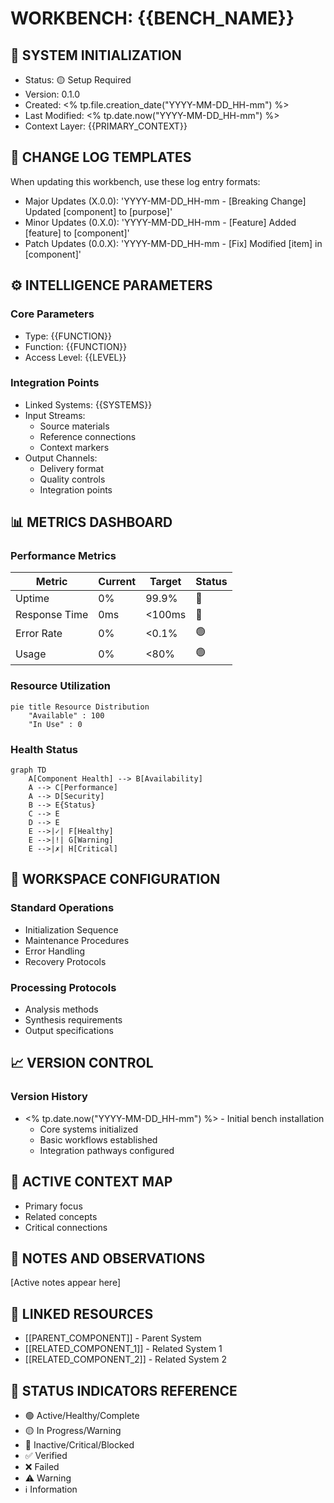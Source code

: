# WORKBENCH: {{BENCH_NAME}}

## 🔄 SYSTEM INITIALIZATION
- Status: 🟡 Setup Required
- Version: 0.1.0
- Created: <% tp.file.creation_date("YYYY-MM-DD_HH-mm") %>
- Last Modified: <% tp.date.now("YYYY-MM-DD_HH-mm") %>
- Context Layer: {{PRIMARY_CONTEXT}}

## 📝 CHANGE LOG TEMPLATES
When updating this workbench, use these log entry formats:
- Major Updates (X.0.0): 'YYYY-MM-DD_HH-mm - [Breaking Change] Updated [component] to [purpose]'
- Minor Updates (0.X.0): 'YYYY-MM-DD_HH-mm - [Feature] Added [feature] to [component]'
- Patch Updates (0.0.X): 'YYYY-MM-DD_HH-mm - [Fix] Modified [item] in [component]'

## ⚙️ INTELLIGENCE PARAMETERS
### Core Parameters
- Type: {{FUNCTION}}
- Function: {{FUNCTION}}
- Access Level: {{LEVEL}}

### Integration Points
- Linked Systems: {{SYSTEMS}}
- Input Streams: 
  - Source materials
  - Reference connections
  - Context markers
- Output Channels: 
  - Delivery format
  - Quality controls
  - Integration points

## 📊 METRICS DASHBOARD
### Performance Metrics
| Metric | Current | Target | Status |
|--------|---------|--------|--------|
| Uptime | 0% | 99.9% | 🔴 |
| Response Time | 0ms | <100ms | 🔴 |
| Error Rate | 0% | <0.1% | 🟢 |
| Usage | 0% | <80% | 🟢 |

### Resource Utilization
```mermaid
pie title Resource Distribution
    "Available" : 100
    "In Use" : 0
```

### Health Status
```mermaid
graph TD
    A[Component Health] --> B[Availability]
    A --> C[Performance]
    A --> D[Security]
    B --> E{Status}
    C --> E
    D --> E
    E -->|✓| F[Healthy]
    E -->|!| G[Warning]
    E -->|✗| H[Critical]
```

## 🔧 WORKSPACE CONFIGURATION
### Standard Operations
- Initialization Sequence
- Maintenance Procedures
- Error Handling
- Recovery Protocols

### Processing Protocols
- Analysis methods
- Synthesis requirements
- Output specifications

## 📈 VERSION CONTROL
### Version History
- <% tp.date.now("YYYY-MM-DD_HH-mm") %> - Initial bench installation
  - Core systems initialized
  - Basic workflows established
  - Integration pathways configured

## 🔗 ACTIVE CONTEXT MAP
- Primary focus
- Related concepts
- Critical connections

## 📌 NOTES AND OBSERVATIONS
[Active notes appear here]

## 🔗 LINKED RESOURCES
- [[PARENT_COMPONENT]] - Parent System
- [[RELATED_COMPONENT_1]] - Related System 1
- [[RELATED_COMPONENT_2]] - Related System 2

## 📌 STATUS INDICATORS REFERENCE
- 🟢 Active/Healthy/Complete
- 🟡 In Progress/Warning
- 🔴 Inactive/Critical/Blocked
- ✅ Verified
- ❌ Failed
- ⚠️ Warning
- ℹ️ Information